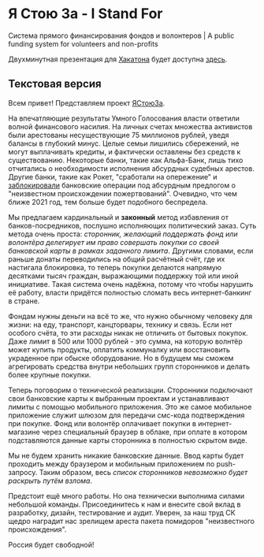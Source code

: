 # Я Стою За - I Stand For

Система прямого финансирования фондов и волонтеров | A public funding system for volunteers and non-profits

Двухминутная презентация для [Хакатона](https://github.com/developers-against-repressions/devs-against-the-machine) будет доступна [здесь](stouza.mp4).

## Текстовая версия

Всем привет! Представляем проект [ЯСтоюЗа](https://stouza.ru).

На впечатляющие результаты Умного Голосования власти ответили волной финансового насилия. На личных счетах множества активистов были арестованы несуществующие 75 миллионов рублей, уведя балансы в глубокий минус. Целые семьи лишились сбережений, не могут выплачивать кредиты, и фактически оставлены без средств к существованию. Некоторые банки, такие как Альфа-Банк, лишь тихо отчитались о необходимости исполнения абсурдных судебных арестов. Другие банки, такие как Рокет, "сработали на опережение" и [заблокировали](https://www.facebook.com/leonid.m.volkov/posts/2621163677906249) банковские операции под абсурдным предлогом о "неизвестном происхождении пожертвований". Очевидно, что чем ближе 2021 год, тем больше будет подобного беспредела.

Мы предлагаем кардинальный и **законный** метод избавления от банков-посредников, послушно исполняющих политический заказ. Суть метода очень проста: _сторонник, желающий поддержать фонд или волонтёра делегирует им право совершать покупки со своей банковской карты в рамках заданного лимита_. Другими словами, если раньше донаты переводились на общий расчётный счёт, где их настигала блокировка, то теперь покупки делаются напрямую десятками тысяч граждан, выражающими поддержку той или иной инициативе. Такая система очень надёжна, потому что чтобы нарушить её работу, власти придётся полностью сломать весь интернет-банкинг в стране.

Фондам нужны деньги на всё то же, что нужно обычному человеку для жизни: на еду, транспорт, канцторвары, технику и связь. Если нет особого счёта, то эти расходы никак не отличить от бытовых покупок. Даже лимит в 500 или 1000 рублей - это сумма, на которую волнтёр может купить продукты, оплатить коммуналку или восстановить украденное при обыске оборудование. Но в будущем мы сможем агрегировать средства внутри небольших групп сторонников и делать более крупные покупки.

Теперь поговорим о технической реализации. Сторонники подключают свои банковские карты к выбранным проектам и устанавливают лимиты с помощью мобильного приложения. Это же самое мобильное приложение служит шлюзом для передачи смс-кода подтверждения при покупке. Фонд или волонтёр оплачивает покупки в интернет-магазине через специальный браузер в облаке, при оплате в котором подставляются данные карты сторонника в полностью скрытом виде.

Мы не будем хранить никакие банковские данные. Ввод карты будет проходить между браузером и мобильным приложением по push-запросу. Таким образом, весь _список сторонников невозможно будет раскрыть путём взлома_.

Предстоит ещё много работы. Но она технически выполнима силами небольшой команды. Присоединитесь к нам и внесите свой вклад в разработку, дизайн, тестирование и аудит. Уверен, за наш труд СК щедро наградит нас зрелищем ареста пакета помидоров "неизвестного происхождения".

Россия будет свободной!


